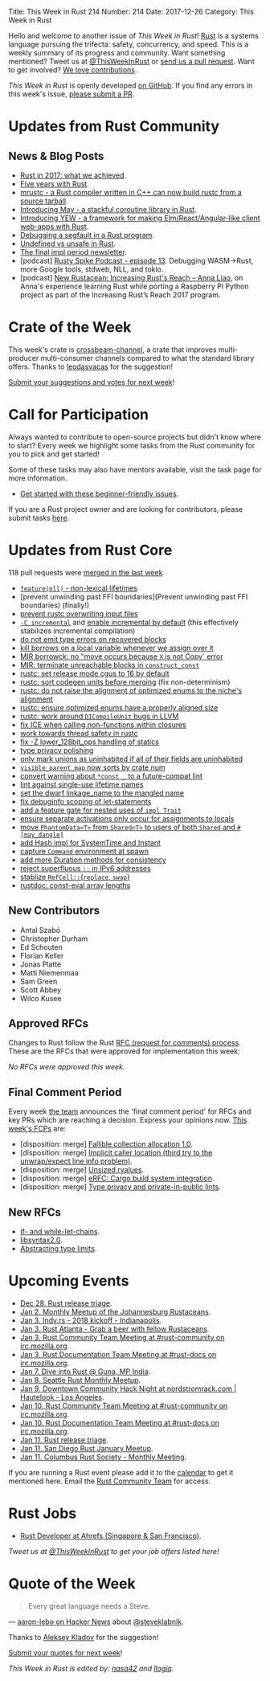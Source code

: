 Title: This Week in Rust 214
Number: 214
Date: 2017-12-26
Category: This Week in Rust

Hello and welcome to another issue of *This Week in Rust*!
[Rust](http://rust-lang.org) is a systems language pursuing the trifecta: safety, concurrency, and speed.
This is a weekly summary of its progress and community.
Want something mentioned? Tweet us at [@ThisWeekInRust](https://twitter.com/ThisWeekInRust) or [send us a pull request](https://github.com/cmr/this-week-in-rust).
Want to get involved? [We love contributions](https://github.com/rust-lang/rust/blob/master/CONTRIBUTING.md).

*This Week in Rust* is openly developed [on GitHub](https://github.com/cmr/this-week-in-rust).
If you find any errors in this week's issue, [please submit a PR](https://github.com/cmr/this-week-in-rust/pulls).

# Updates from Rust Community

## News & Blog Posts

* [Rust in 2017: what we achieved](https://blog.rust-lang.org/2017/12/21/rust-in-2017.html).
* [Five years with Rust](http://words.steveklabnik.com/five-years-with-rust).
* [mrustc - a Rust compiler written in C++ can now build rustc from a source tarball](https://www.reddit.com/r/rust/comments/7lu6di/mrustc_alternate_rust_compiler_in_c_now_broken/).
* [Introducing May - a stackful coroutine library in Rust](https://blog.zhpass.com/2017/12/23/may-announcement/).
* [Introducing YEW - a framework for making Elm/React/Angular-like client web-apps with Rust](https://users.rust-lang.org/t/yew-a-framework-for-client-side-web-apps/14597).
* [Debugging a segfault in a Rust program](https://jvns.ca/blog/2017/12/23/segfault-debugging/).
* [Undefined vs unsafe in Rust](https://manishearth.github.io/blog/2017/12/24/undefined-vs-unsafe-in-rust/).
* [The final impl period newsletter](https://internals.rust-lang.org/t/the-final-impl-period-newsletter/6408).
* [podcast] [Rusty Spike Podcast - episode 13](https://rusty-spike.blubrry.net/2017/12/13/episode-12-dec-13-2017/). Debugging WASM->Rust, more Google tools, stdweb, NLL, and tokio.
* [podcast] [New Rustacean: Increasing Rust's Reach – Anna Liao](http://www.newrustacean.com/show_notes/interview/irr_2017/anna_liao/index.html), on Anna's experience learning Rust while porting a Raspberry Pi Python project as part of the Increasing Rust’s Reach 2017 program.

# Crate of the Week

This week's crate is [crossbeam-channel](https://crates.io/crates/crossbeam-channel), a crate that improves multi-producer multi-consumer channels compared to what the standard library offers. Thanks to [leodasvacas](https://users.rust-lang.org/u/leodasvacas) for the suggestion!

[Submit your suggestions and votes for next week][submit_crate]!

[submit_crate]: https://users.rust-lang.org/t/crate-of-the-week/2704

# Call for Participation

Always wanted to contribute to open-source projects but didn't know where to start?
Every week we highlight some tasks from the Rust community for you to pick and get started!

Some of these tasks may also have mentors available, visit the task page for more information.

* [Get started with these beginner-friendly issues](https://www.rustaceans.org/findwork/starters).

If you are a Rust project owner and are looking for contributors, please submit tasks [here][guidelines].

[guidelines]: https://users.rust-lang.org/t/twir-call-for-participation/4821

# Updates from Rust Core

118 pull requests were [merged in the last week][merged]

[merged]: https://github.com/search?q=is%3Apr+org%3Arust-lang+is%3Amerged+merged%3A2017-12-18..2017-12-25

* [`feature(nll)` - non-lexical lifetimes](https://github.com/rust-lang/rust/pull/46862)
* [prevent unwinding past FFI boundaries](Prevent unwinding past FFI boundaries) (finally!)
* [prevent rustc overwriting input files](https://github.com/rust-lang/rust/pull/46814)
* [`-C incremental`](https://github.com/rust-lang/rust/pull/46751) and
  [enable incremental by default](https://github.com/rust-lang/cargo/pull/4817) (this effectively stabilizes incremental compilation)
* [do not emit type errors on recovered blocks](https://github.com/rust-lang/rust/pull/46732)
* [kill borrows on a local variable whenever we assign over it](https://github.com/rust-lang/rust/pull/46752)
* [MIR borrowck: no "move occurs because `X` is not Copy` error](https://github.com/rust-lang/rust/pull/46949)
* [MIR: terminate unreachable blocks in `construct_const`](https://github.com/rust-lang/rust/pull/46877)
* [rustc: set release mode cgus to 16 by default](https://github.com/rust-lang/rust/pull/46910)
* [rustc: sort codegen units before merging](https://github.com/rust-lang/rust/pull/46918) (fix non-determinism)
* [rustc: do not raise the alignment of optimized enums to the niche's alignment](https://github.com/rust-lang/rust/pull/46809)
* [rustc: ensure optimized enums have a properly aligned size](https://github.com/rust-lang/rust/pull/46808)
* [rustc: work around `DICompileUnit` bugs in LLVM](https://github.com/rust-lang/rust/pull/46772)
* [fix ICE when calling non-functions within closures](https://github.com/rust-lang/rust/pull/46780)
* [work towards thread safety in rustc](https://github.com/rust-lang/rust/pull/46779)
* [fix -Z lower_128bit_ops handling of statics](https://github.com/rust-lang/rust/pull/46583)
* [type privacy polishing](https://github.com/rust-lang/rust/pull/46083)
* [only mark unions as uninhabited if all of their fields are uninhabited](https://github.com/rust-lang/rust/pull/46859)
* [`visible_parent_map` now sorts by crate num](https://github.com/rust-lang/rust/pull/46838)
* [convert warning about `*const _` to a future-compat lint](https://github.com/rust-lang/rust/pull/46914)
* [lint against single-use lifetime names](https://github.com/rust-lang/rust/pull/46441)
* [set the dwarf linkage_name to the mangled name](https://github.com/rust-lang/rust/pull/46899)
* [fix debuginfo scoping of let-statements](https://github.com/rust-lang/rust/pull/46896)
* [add a feature gate for nested uses of `impl Trait`](https://github.com/rust-lang/rust/pull/46888)
* [ensure separate activations only occur for assignments to locals](https://github.com/rust-lang/rust/pull/46887)
* [move `PhantomData<T>` from `Shared<T>` to users of both `Shared` and `#[may_dangle]`](https://github.com/rust-lang/rust/pull/46749)
* [add Hash impl for SystemTime and Instant](https://github.com/rust-lang/rust/pull/46828)
* [capture `Command` environment at spawn](https://github.com/rust-lang/rust/pull/46789)
* [add more Duration methods for consistency](https://github.com/rust-lang/rust/pull/46508)
* [reject superfluous `::` in IPv6 addresses](https://github.com/rust-lang/rust/pull/46671)
* [stablize `RefCell::`{`replace`, `swap`}](https://github.com/rust-lang/rust/pull/46517)
* [rustdoc: const-eval array lengths](https://github.com/rust-lang/rust/pull/46894)

## New Contributors

* Antal Szabó
* Christopher Durham
* Ed Schouten
* Florian Keller
* Jonas Platte
* Matti Niemenmaa
* Sam Green
* Scott Abbey
* Wilco Kusee

## Approved RFCs

Changes to Rust follow the Rust [RFC (request for comments)
process](https://github.com/rust-lang/rfcs#rust-rfcs). These
are the RFCs that were approved for implementation this week:

*No RFCs were approved this week.*

## Final Comment Period

Every week [the team](https://www.rust-lang.org/team.html) announces the
'final comment period' for RFCs and key PRs which are reaching a
decision. Express your opinions now. [This week's FCPs][fcp] are:

[fcp]: https://github.com/rust-lang/rfcs/labels/final-comment-period

* [disposition: merge] [Fallible collection allocation 1.0](https://github.com/rust-lang/rfcs/pull/2116).
* [disposition: merge] [Implicit caller location (third try to the unwrap/expect line info problem)](https://github.com/rust-lang/rfcs/pull/2091).
* [disposition: merge] [Unsized rvalues](https://github.com/rust-lang/rfcs/pull/1909).
* [disposition: merge] [eRFC: Cargo build system integration](https://github.com/rust-lang/rfcs/pull/2136).
* [disposition: merge] [Type privacy and private-in-public lints](https://github.com/rust-lang/rfcs/pull/2145).

## New RFCs

* [if- and while-let-chains](https://github.com/rust-lang/rfcs/pull/2260).
* [libsyntax2.0](https://github.com/rust-lang/rfcs/pull/2256).
* [Abstracting type limits](https://github.com/rust-lang/rfcs/pull/2252).

# Upcoming Events

* [Dec 28. Rust release triage](https://internals.rust-lang.org/t/release-cycle-triage-proposal/3544).
* [Jan  2. Monthly Meetup of the Johannesburg Rustaceans](https://www.meetup.com/Johannesburg-Rust-Meetup/events/cpblrnyxcbdb/).
* [Jan  3. Indy.rs - 2018 kickoff - Indianapolis](https://www.meetup.com/indyrs/events/245944859/).
* [Jan  3. Rust Atlanta - Grab a beer with fellow Rustaceans](https://www.meetup.com/Rust-ATL/events/rhvgrmyxcbfb/).
* [Jan  3. Rust Community Team Meeting at #rust-community on irc.mozilla.org](https://chat.mibbit.com/?server=irc.mozilla.org&channel=%23rust-community).
* [Jan  3. Rust Documentation Team Meeting at #rust-docs on irc.mozilla.org](https://chat.mibbit.com/?server=irc.mozilla.org&channel=%23rust-docs).
* [Jan  7. Dive into Rust @ Guna, MP India](https://reps.mozilla.org/e/dive-into-rust-guna-mp/).
* [Jan  8. Seattle Rust Monthly Meetup](https://www.meetup.com/Seattle-Rust-Meetup/events/hztzcpyxcblb/).
* [Jan  9. Downtown Community Hack Night at nordstromrack.com | Hautelook - Los Angeles](https://www.meetup.com/Rust-Los-Angeles/events/246118689/).
* [Jan 10. Rust Community Team Meeting at #rust-community on irc.mozilla.org](https://chat.mibbit.com/?server=irc.mozilla.org&channel=%23rust-community).
* [Jan 10. Rust Documentation Team Meeting at #rust-docs on irc.mozilla.org](https://chat.mibbit.com/?server=irc.mozilla.org&channel=%23rust-docs).
* [Jan 11. Rust release triage](https://internals.rust-lang.org/t/release-cycle-triage-proposal/3544).
* [Jan 11. San Diego Rust January Meetup](https://www.meetup.com/San-Diego-Rust/events/246221114/).
* [Jan 11. Columbus Rust Society - Monthly Meeting](https://www.meetup.com/columbus-rs/events/czcwhlyxcbpb/).

If you are running a Rust event please add it to the [calendar] to get
it mentioned here. Email the [Rust Community Team][community] for access.

[calendar]: https://www.google.com/calendar/embed?src=apd9vmbc22egenmtu5l6c5jbfc%40group.calendar.google.com
[community]: mailto:community-team@rust-lang.org

# Rust Jobs

* [Rust Developer at Ahrefs (Singapore & San Francisco)](https://ahrefs.com/jobs/rust-developer).

*Tweet us at [@ThisWeekInRust](https://twitter.com/ThisWeekInRust) to get your job offers listed here!*

# Quote of the Week

> Every great language needs a Steve.

— [aaron-lebo on Hacker News](https://news.ycombinator.com/item?id=15981227) about [@steveklabnik](https://github.com/steveklabnik).

Thanks to [Aleksey Kladov](https://users.rust-lang.org/t/twir-quote-of-the-week/328/477) for the suggestion!

[Submit your quotes for next week][submit]!

[submit]: http://users.rust-lang.org/t/twir-quote-of-the-week/328

*This Week in Rust is edited by: [nasa42](https://github.com/nasa42) and [llogiq](https://github.com/llogiq).*
